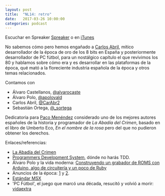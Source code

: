 ```yaml
---
layout: post
title:  "NL14: retro"
date:   2017-03-26 10:00:00
categories: podcast
---
```


Escuchar en Spreaker
[Spreaker](https://www.spreaker.com/user/nacionlumpen/nl14-retro) o en
[iTunes](https://itunes.apple.com/es/podcast/nacion-lumpen/id1023465004?l=en&mt=2)

No sabemos cómo pero hemos engañado a [Carlos Abril][carlos], mítico
desarrollador de la época de oro de los 8 bits en España y posteriormente
desarrollador de PC fútbol, para un nostálgico capítulo el que revivimos
los 80 y hablamos sobre cómo era y es desarrollar en las plataformas de la
época, qué mató a la floreciente industria española de la época y otros
temas relacionados.

[carlos]: https://twitter.com/carabr2

Contamos con

 - Álvaro Castellanos, [@alvarocaste](https://twitter.com/alvarocaste)
 - Álvaro Polo, [@apolovald](https://twitter.com/apolovald)
 - Carlos Abril, [@CarAbr2][carlos]
 - Sebastián Ortega, [@_sortega](https://twitter.com/_sortega)

Dedicatoria para [Paco Menéndez][paco] considerado uno de los mejores autores
españoles de la historia y programador de _La Abadía del Crimen_, basado en el
libro de Umberto Eco, _En el nombre de la rosa_ pero del que no pudieron
obtener los derechos.

[paco]: https://es.wikipedia.org/wiki/Paco_Men%C3%A9ndez

Enlaces/referencias:

- [La Abadía del Crimen](https://en.wikipedia.org/wiki/La_Abad%C3%ADa_del_Crimen)
- [Programmers Development System][pds], dónde no harás TDD.
- Álvaro Polo y la vida moderna: [Construyendo un grabador de ROMS con Arduino, algo de circuitería y un poco de Ruby](https://www.youtube.com/watch?v=gTQuynFg3t4)
- Anuncios de la época: [1](https://www.youtube.com/watch?v=GYRCjWMDsDs) y
  [2](https://www.youtube.com/watch?v=XmOv-LGBcxE).
- [Estándar MSX](https://retroinformatica.wordpress.com/2014/01/26/el-estandar-msx/)
- 'PC Fútbol', el juego que marcó una década, resucitó y volvió a morir:
  [vidaextra](https://www.vidaextra.com/deportes/pc-futbol-el-juego-que-marco-una-decada-resucito-y-volvio-a-morir)

[pds]: http://www.cpcwiki.eu/index.php/PDS_development_system

